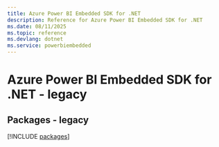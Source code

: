 ```yaml
---
title: Azure Power BI Embedded SDK for .NET
description: Reference for Azure Power BI Embedded SDK for .NET
ms.date: 08/11/2025
ms.topic: reference
ms.devlang: dotnet
ms.service: powerbiembedded
---
```

# Azure Power BI Embedded SDK for .NET - legacy
## Packages - legacy
[!INCLUDE [packages](power-bi-embedded-index.md)]